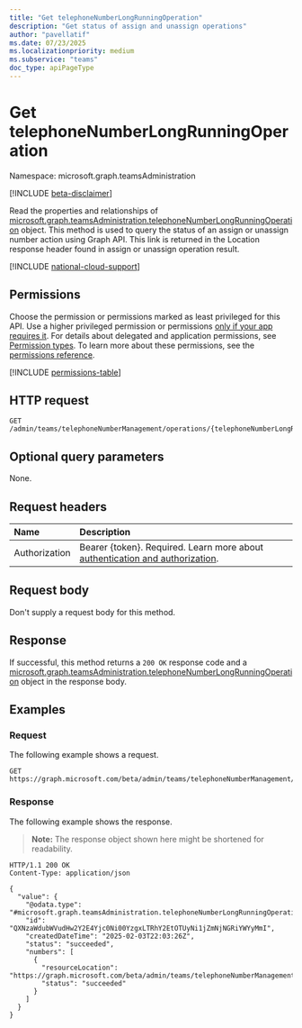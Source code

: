 ```yaml
---
title: "Get telephoneNumberLongRunningOperation"
description: "Get status of assign and unassign operations"
author: "pavellatif"
ms.date: 07/23/2025
ms.localizationpriority: medium
ms.subservice: "teams"
doc_type: apiPageType
---
```


# Get telephoneNumberLongRunningOperation

Namespace: microsoft.graph.teamsAdministration

[!INCLUDE [beta-disclaimer](../../includes/beta-disclaimer.md)]

Read the properties and relationships of [microsoft.graph.teamsAdministration.telephoneNumberLongRunningOperation](../resources/teamsadministration-telephonenumberlongrunningoperation.md) object. This method is used to query the status of an assign or unassign number action using Graph API. This link is returned in the Location response header found in assign or unassign operation result.

[!INCLUDE [national-cloud-support](../../includes/global-only.md)]

## Permissions

Choose the permission or permissions marked as least privileged for this API. Use a higher privileged permission or permissions [only if your app requires it](/graph/permissions-overview#best-practices-for-using-microsoft-graph-permissions). For details about delegated and application permissions, see [Permission types](/graph/permissions-overview#permission-types). To learn more about these permissions, see the [permissions reference](/graph/permissions-reference).

<!-- { "blockType": "permissions", "name": "teamsadministration_telephonenumberlongrunningoperation_get" } -->
[!INCLUDE [permissions-table](../includes/permissions/teamsadministration-telephonenumberlongrunningoperation-get-permissions.md)]

## HTTP request

<!-- {
  "blockType": "ignored"
}
-->
``` http
GET /admin/teams/telephoneNumberManagement/operations/{telephoneNumberLongRunningOperationId}
```

## Optional query parameters

None.

## Request headers

|Name|Description|
|:---|:---|
|Authorization|Bearer {token}. Required. Learn more about [authentication and authorization](/graph/auth/auth-concepts).|

## Request body

Don't supply a request body for this method.

## Response

If successful, this method returns a `200 OK` response code and a [microsoft.graph.teamsAdministration.telephoneNumberLongRunningOperation](../resources/teamsadministration-telephonenumberlongrunningoperation.md) object in the response body.

## Examples

### Request

The following example shows a request.
<!-- {
  "blockType": "request",
  "name": "get_telephonenumberlongrunningoperation"
}
-->
``` http
GET https://graph.microsoft.com/beta/admin/teams/telephoneNumberManagement/operations{'QXNzaWdubWVudHw2Y2E4Yjc0Ni00YzgxLTRhY2EtOTUyNi1jZmNjNGRiYWYyMmI'}
```

### Response

The following example shows the response.
>**Note:** The response object shown here might be shortened for readability.
<!-- {
  "blockType": "response",
  "truncated": true,
  "@odata.type": "microsoft.graph.teamsAdministration.telephoneNumberLongRunningOperation"
}
-->
``` http
HTTP/1.1 200 OK
Content-Type: application/json

{
  "value": {
    "@odata.type": "#microsoft.graph.teamsAdministration.telephoneNumberLongRunningOperation",
    "id": "QXNzaWdubWVudHw2Y2E4Yjc0Ni00YzgxLTRhY2EtOTUyNi1jZmNjNGRiYWYyMmI",
    "createdDateTime": "2025-02-03T22:03:26Z",
    "status": "succeeded",
    "numbers": [
      {
        "resourceLocation": "https://graph.microsoft.com/beta/admin/teams/telephoneNumberManagement/numberAssignments/N2EyMDUxOTctOGU1OS00ODdkLWI5ZmEtM2ZjMWIxMDhmMWU1fCsxMjA2MTIzNDU2Nw",
        "status": "succeeded"
      }
    ]
  }
}
```

